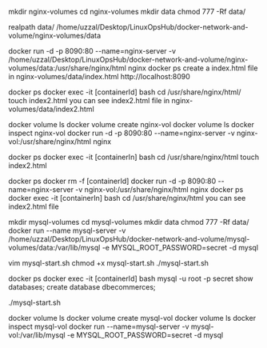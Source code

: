 mkdir nginx-volumes
cd nginx-volumes
mkdir data
chmod 777 -Rf data/

realpath data/
/home/uzzal/Desktop/LinuxOpsHub/docker-network-and-volume/nginx-volumes/data

docker run -d -p 8090:80 --name=nginx-server -v /home/uzzal/Desktop/LinuxOpsHub/docker-network-and-volume/nginx-volumes/data:/usr/share/nginx/html nginx
docker ps
create a index.html file in nginx-volumes/data/index.html
http://localhost:8090

docker ps
docker exec -it [containerId] bash
cd /usr/share/nginx/html/
touch index2.html
you can see index2.html file in nginx-volumes/data/index2.html

docker volume ls
docker volume create nginx-vol
docker volume ls
docker inspect nginx-vol
docker run -d -p 8090:80 --name=nginx-server -v nginx-vol:/usr/share/nginx/html nginx

docker ps
docker exec -it [containerIn] bash
cd /usr/share/nginx/html
touch index2.html

docker ps
docker rm -f [containerId]
docker run -d -p 8090:80 --name=nginx-server -v nginx-vol:/usr/share/nginx/html nginx
docker ps
docker exec -it [containerIn] bash
cd /usr/share/nginx/html
you can see index2.html file


mkdir mysql-volumes
cd mysql-volumes
mkdir data
chmod 777 -Rf data/
docker run --name mysql-server -v /home/uzzal/Desktop/LinuxOpsHub/docker-network-and-volume/mysql-volumes/data:/var/lib/mysql -e MYSQL_ROOT_PASSWORD=secret -d mysql

vim mysql-start.sh
chmod +x mysql-start.sh
./mysql-start.sh

docker ps
docker exec -it [containerId] bash
mysql -u root -p
secret
show databases;
create database dbecommerces;

./mysql-start.sh

docker volume ls
docker volume create mysql-vol
docker volume ls
docker inspect mysql-vol
docker run --name=mysql-server -v mysql-vol:/var/lib/mysql -e MYSQL_ROOT_PASSWORD=secret -d mysql